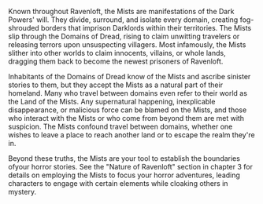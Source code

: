 Known throughout Ravenloft, the Mists are manifestations of the Dark Powers' will. They divide, surround, and isolate every domain, creating fog-shrouded borders that imprison Darklords within their territories. The Mists slip through the Domains of Dread, rising to claim unwitting travelers or releasing terrors upon unsuspecting villagers. Most infamously, the Mists slither into other worlds to claim innocents, villains, or whole lands, dragging them back to become the newest prisoners of Ravenloft.

Inhabitants of the Domains of Dread know of the Mists and ascribe sinister stories to them, but they accept the Mists as a natural part of their homeland. Many who travel between domains even refer to their world as the Land of the Mists. Any supernatural happening, inexplicable disappearance, or malicious force can be blamed on the Mists, and those who interact with the Mists or who come from beyond them are met with suspicion. The Mists confound travel between domains, whether one wishes to leave a place to reach another land or to escape the realm they're in.

Beyond these truths, the Mists are your tool to establish the boundaries ofyour horror stories. See the "Nature of Ravenloft" section in chapter 3 for details on employing the Mists to focus your horror adventures, leading characters to engage with certain elements while cloaking others in mystery.